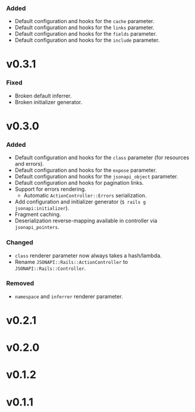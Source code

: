 ### Added

* Default configuration and hooks for the `cache` parameter.
* Default configuration and hooks for the `links` parameter.
* Default configuration and hooks for the `fields` parameter.
* Default configuration and hooks for the `include` parameter.

# v0.3.1

### Fixed

* Broken default inferrer.
* Broken initializer generator.

# v0.3.0

### Added

* Default configuration and hooks for the `class` parameter (for resources and
    errors).
* Default configuration and hooks for the `expose` parameter.
* Default configuration and hooks for the `jsonapi_object` parameter.
* Default configuration and hooks for pagination links.
* Support for errors rendering.
  * Automatic `ActionController::Errors` serialization.
* Add configuration and initializer generator (`$ rails g jsonapi:initializer`).
* Fragment caching.
* Deserialization reverse-mapping available in controller via
    `jsonapi_pointers`.

### Changed

* `class` renderer parameter now always takes a hash/lambda.
* Rename `JSONAPI::Rails::ActionController` to `JSONAPI::Rails::Controller`.

### Removed

* `namespace` and `inferrer` renderer parameter.

# v0.2.1

# v0.2.0

# v0.1.2

# v0.1.1
